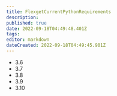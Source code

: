 ```yaml
---
title: FlexgetCurrentPythonRequirements
description: 
published: true
date: 2022-09-18T04:49:48.401Z
tags: 
editor: markdown
dateCreated: 2022-09-18T04:49:45.901Z
---
```


- 3.6
- 3.7
- 3.8
- 3.9
- 3.10
